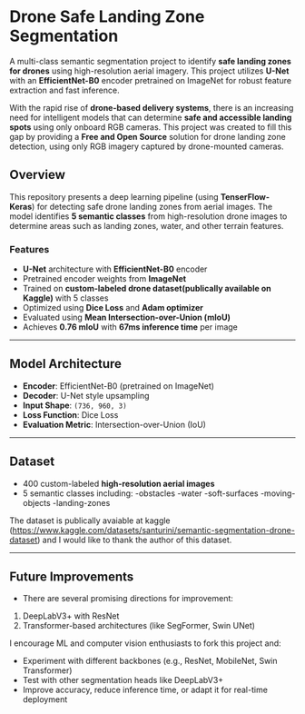 # Drone Safe Landing Zone Segmentation

A multi-class semantic segmentation project to identify **safe landing zones for drones** using high-resolution aerial imagery. This project utilizes **U-Net** with an **EfficientNet-B0** encoder pretrained on ImageNet for robust feature extraction and fast inference.


With the rapid rise of **drone-based delivery systems**, there is an increasing need for intelligent models that can determine **safe and accessible landing spots** using only onboard RGB cameras.
This project was created to fill this gap by providing a **Free and Open Source** solution for drone landing zone detection, using only RGB imagery captured by drone-mounted cameras.


##  Overview

This repository presents a deep learning pipeline (using **TenserFlow- Keras**) for detecting safe drone landing zones from aerial images. The model identifies **5 semantic classes** from high-resolution drone images to determine areas such as landing zones, water, and other terrain features.

###  Features

- **U-Net** architecture with **EfficientNet-B0** encoder
- Pretrained encoder weights from **ImageNet**
- Trained on **custom-labeled drone dataset(publically available on Kaggle)** with 5 classes
- Optimized using **Dice Loss** and **Adam optimizer**
- Evaluated using **Mean Intersection-over-Union (mIoU)**
- Achieves **0.76 mIoU** with **67ms inference time** per image

---

## Model Architecture

- **Encoder**: EfficientNet-B0 (pretrained on ImageNet)
- **Decoder**: U-Net style upsampling
- **Input Shape**: `(736, 960, 3)`
- **Loss Function**: Dice Loss
- **Evaluation Metric**: Intersection-over-Union (IoU)

---

##  Dataset

- 400 custom-labeled **high-resolution aerial images**
- 5 semantic classes including:
  -obstacles
  -water
  -soft-surfaces
  -moving-objects
  -landing-zones

The dataset is publically avaiable at kaggle (https://www.kaggle.com/datasets/santurini/semantic-segmentation-drone-dataset) and I would like to thank the author of this dataset.

---



## Future Improvements 

- There are several promising directions for improvement:
1. DeepLabV3+ with ResNet
2. Transformer-based architectures (like SegFormer, Swin UNet)

I encourage ML and computer vision enthusiasts to fork this project and:
- Experiment with different backbones (e.g., ResNet, MobileNet, Swin Transformer)
- Test with other segmentation heads like DeepLabV3+
- Improve accuracy, reduce inference time, or adapt it for real-time deployment



